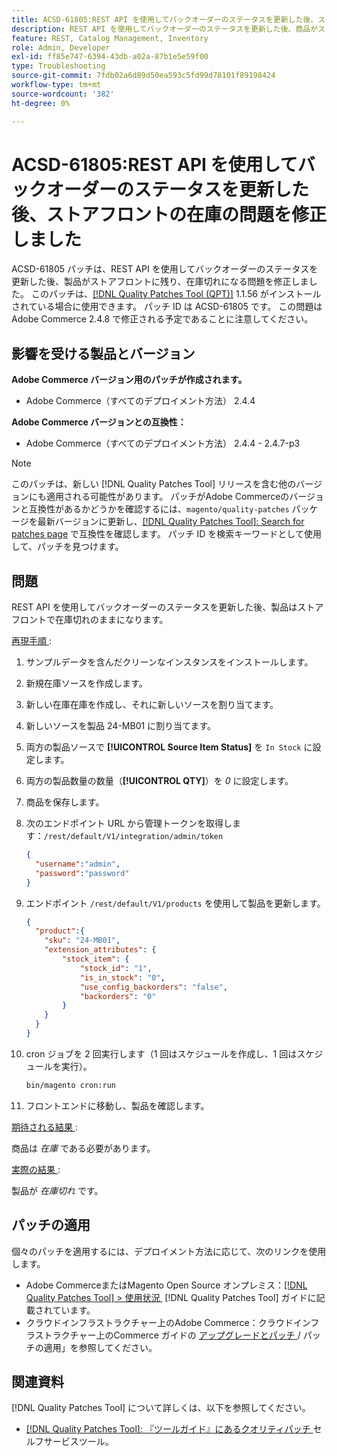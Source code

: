 ```yaml
---
title: ACSD-61805:REST API を使用してバックオーダーのステータスを更新した後、ストアフロントの在庫の問題を修正しました
description: REST API を使用してバックオーダーのステータスを更新した後、商品がストアフロントで在庫切れのままになるAdobe Commerceの問題を修正するために、ACSD-61805 パッチを適用します
feature: REST, Catalog Management, Inventory
role: Admin, Developer
exl-id: ff85e747-6394-43db-a02a-87b1e5e59f00
type: Troubleshooting
source-git-commit: 7fdb02a6d89d50ea593c5fd99d78101f89198424
workflow-type: tm+mt
source-wordcount: '382'
ht-degree: 0%

---
```


# ACSD-61805:REST API を使用してバックオーダーのステータスを更新した後、ストアフロントの在庫の問題を修正しました

ACSD-61805 パッチは、REST API を使用してバックオーダーのステータスを更新した後、製品がストアフロントに残り、在庫切れになる問題を修正しました。 このパッチは、[[!DNL Quality Patches Tool (QPT)]](/help/tools/quality-patches-tool/quality-patches-tool-to-self-serve-quality-patches.md) 1.1.56 がインストールされている場合に使用できます。 パッチ ID は ACSD-61805 です。 この問題はAdobe Commerce 2.4.8 で修正される予定であることに注意してください。

## 影響を受ける製品とバージョン

**Adobe Commerce バージョン用のパッチが作成されます。**

* Adobe Commerce（すべてのデプロイメント方法） 2.4.4

**Adobe Commerce バージョンとの互換性：**

* Adobe Commerce（すべてのデプロイメント方法） 2.4.4 - 2.4.7-p3

>[!NOTE]
>
>このパッチは、新しい [!DNL Quality Patches Tool] リリースを含む他のバージョンにも適用される可能性があります。 パッチがAdobe Commerceのバージョンと互換性があるかどうかを確認するには、`magento/quality-patches` パッケージを最新バージョンに更新し、[[!DNL Quality Patches Tool]: Search for patches page](https://experienceleague.adobe.com/tools/commerce-quality-patches/index.html?lang=ja) で互換性を確認します。 パッチ ID を検索キーワードとして使用して、パッチを見つけます。

## 問題

REST API を使用してバックオーダーのステータスを更新した後、製品はストアフロントで在庫切れのままになります。

<u> 再現手順 </u>:

1. サンプルデータを含んだクリーンなインスタンスをインストールします。
1. 新規在庫ソースを作成します。
1. 新しい在庫在庫を作成し、それに新しいソースを割り当てます。
1. 新しいソースを製品 24-MB01 に割り当てます。
1. 両方の製品ソースで **[!UICONTROL Source Item Status]** を `In Stock` に設定します。
1. 両方の製品数量の数量（**[!UICONTROL QTY]**）を *0* に設定します。
1. 商品を保存します。
1. 次のエンドポイント URL から管理トークンを取得します：`/rest/default/V1/integration/admin/token`

   ```json
   {
     "username":"admin", 
     "password":"password" 
   }
   ```

1. エンドポイント `/rest/default/V1/products` を使用して製品を更新します。

   ```json
   {
     "product":{
       "sku": "24-MB01",
       "extension_attributes": {
           "stock_item": {
               "stock_id": "1",
               "is_in_stock": "0",
               "use_config_backorders": "false",
               "backorders": "0"
           }
       }
     }
   }
   ```

1. cron ジョブを 2 回実行します（1 回はスケジュールを作成し、1 回はスケジュールを実行）。

   ```bash
   bin/magento cron:run
   ```

1. フロントエンドに移動し、製品を確認します。

<u> 期待される結果 </u>:

商品は *在庫* である必要があります。

<u> 実際の結果 </u>:

製品が *在庫切れ* です。

## パッチの適用

個々のパッチを適用するには、デプロイメント方法に応じて、次のリンクを使用します。

* Adobe CommerceまたはMagento Open Source オンプレミス：[[!DNL Quality Patches Tool] > 使用状況 &#x200B;](/help/tools/quality-patches-tool/usage.md) [!DNL Quality Patches Tool] ガイドに記載されています。
* クラウドインフラストラクチャー上のAdobe Commerce：クラウドインフラストラクチャー上のCommerce ガイドの [&#x200B; アップグレードとパッチ &#x200B;](https://experienceleague.adobe.com/docs/commerce-cloud-service/user-guide/develop/upgrade/apply-patches.html?lang=ja)/ パッチの適用」を参照してください。

## 関連資料

[!DNL Quality Patches Tool] について詳しくは、以下を参照してください。

* [[!DNL Quality Patches Tool]: 『ツールガイド』にあるクオリティパッチ &#x200B;](/help/tools/quality-patches-tool/quality-patches-tool-to-self-serve-quality-patches.md) セルフサービスツール。
